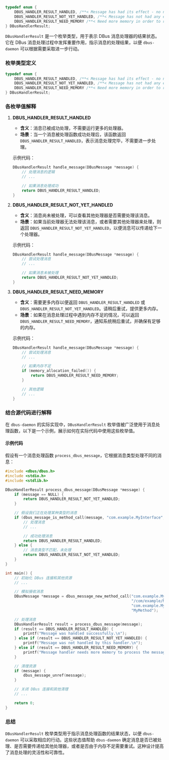 ```C
typedef enum {
    DBUS_HANDLER_RESULT_HANDLED, /**< Message has had its effect - no need to run more handlers. */
    DBUS_HANDLER_RESULT_NOT_YET_HANDLED, /**< Message has not had any effect - see if other handlers want it. */
    DBUS_HANDLER_RESULT_NEED_MEMORY /**< Need more memory in order to return #DBUS_HANDLER_RESULT_HANDLED or #DBUS_HANDLER_RESULT_NOT_YET_HANDLED. Please try again later with more memory. */
} DBusHandlerResult;
```

`DBusHandlerResult` 是一个枚举类型，用于表示 DBus 消息处理器的结果状态。它在 DBus 消息处理过程中发挥重要作用，指示消息的处理结果，以便 `dbus-daemon` 可以根据需要采取进一步行动。

### 枚举类型定义

```c
typedef enum {
    DBUS_HANDLER_RESULT_HANDLED, /**< Message has had its effect - no need to run more handlers. */
    DBUS_HANDLER_RESULT_NOT_YET_HANDLED, /**< Message has not had any effect - see if other handlers want it. */
    DBUS_HANDLER_RESULT_NEED_MEMORY /**< Need more memory in order to return #DBUS_HANDLER_RESULT_HANDLED or #DBUS_HANDLER_RESULT_NOT_YET_HANDLED. Please try again later with more memory. */
} DBusHandlerResult;
```

### 各枚举值解释

1. **DBUS_HANDLER_RESULT_HANDLED**
   - **含义**：消息已被成功处理，不需要运行更多的处理器。
   - **场景**：当一个消息被处理函数成功处理后，该函数返回 `DBUS_HANDLER_RESULT_HANDLED`，表示消息处理完毕，不需要进一步处理。
   
   示例代码：
   ```c
   DBusHandlerResult handle_message(DBusMessage *message) {
       // 处理消息的逻辑
       // ...

       // 如果消息处理成功
       return DBUS_HANDLER_RESULT_HANDLED;
   }
   ```

2. **DBUS_HANDLER_RESULT_NOT_YET_HANDLED**
   - **含义**：消息尚未被处理，可以查看其他处理器是否需要处理该消息。
   - **场景**：如果当前处理器无法处理该消息，或者需要其他处理器来处理，则返回 `DBUS_HANDLER_RESULT_NOT_YET_HANDLED`，以便消息可以传递给下一个处理器。

   示例代码：
   ```c
   DBusHandlerResult handle_message(DBusMessage *message) {
       // 尝试处理消息
       // ...

       // 如果消息未被处理
       return DBUS_HANDLER_RESULT_NOT_YET_HANDLED;
   }
   ```

3. **DBUS_HANDLER_RESULT_NEED_MEMORY**
   - **含义**：需要更多内存以便返回 `DBUS_HANDLER_RESULT_HANDLED` 或 `DBUS_HANDLER_RESULT_NOT_YET_HANDLED`。请稍后重试，提供更多内存。
   - **场景**：如果在消息处理过程中遇到内存不足的情况，可以返回 `DBUS_HANDLER_RESULT_NEED_MEMORY`，通知系统稍后重试，并确保有足够的内存。

   示例代码：
   ```c
   DBusHandlerResult handle_message(DBusMessage *message) {
       // 尝试处理消息
       // ...

       // 如果内存不足
       if (memory_allocation_failed()) {
           return DBUS_HANDLER_RESULT_NEED_MEMORY;
       }

       // 其他逻辑
       // ...
   }
   ```

### 结合源代码进行解释

在 `dbus-daemon` 的实际实现中，`DBusHandlerResult` 枚举值被广泛使用于消息处理函数，以下是一个示例，展示如何在实际代码中使用这些枚举值。

#### 示例代码

假设有一个消息处理函数 `process_dbus_message`，它根据消息类型处理不同的消息：

```c
#include <dbus/dbus.h>
#include <stdio.h>
#include <stdlib.h>

DBusHandlerResult process_dbus_message(DBusMessage *message) {
    if (message == NULL) {
        return DBUS_HANDLER_RESULT_NOT_YET_HANDLED;
    }

    // 假设我们正在处理某种类型的消息
    if (dbus_message_is_method_call(message, "com.example.MyInterface", "MyMethod")) {
        // 处理消息
        // ...

        // 成功处理消息
        return DBUS_HANDLER_RESULT_HANDLED;
    } else {
        // 消息类型不匹配，未处理
        return DBUS_HANDLER_RESULT_NOT_YET_HANDLED;
    }
}

int main() {
    // 初始化 DBus 连接和其他资源
    // ...

    // 模拟接收消息
    DBusMessage *message = dbus_message_new_method_call("com.example.MyService",
                                                        "/com/example/MyObject",
                                                        "com.example.MyInterface",
                                                        "MyMethod");

    // 处理消息
    DBusHandlerResult result = process_dbus_message(message);
    if (result == DBUS_HANDLER_RESULT_HANDLED) {
        printf("Message was handled successfully.\n");
    } else if (result == DBUS_HANDLER_RESULT_NOT_YET_HANDLED) {
        printf("Message was not handled by this handler.\n");
    } else if (result == DBUS_HANDLER_RESULT_NEED_MEMORY) {
        printf("Message handler needs more memory to process the message.\n");
    }

    // 清理资源
    if (message) {
        dbus_message_unref(message);
    }

    // 关闭 DBus 连接和其他清理
    // ...

    return 0;
}
```

### 总结

`DBusHandlerResult` 枚举类型用于指示消息处理函数的结果状态，以便 `dbus-daemon` 可以采取相应的行动。这些状态值帮助 `dbus-daemon` 确定消息是否已被处理、是否需要传递给其他处理器，或者是否由于内存不足需要重试。这种设计提高了消息处理的灵活性和可靠性。